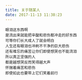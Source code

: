 ```yaml
---
title: 关于随某人
date: 2017-11-13 11:38:23
---
```



	眼泪这东西啊
	是流出来就能把辛酸和悲伤都冲走的好东西
	可等你们长大成人了就会明白
	人生还有眼泪也冲刷不干净的巨大悲伤
	还有难忘的痛苦让你们即使想哭也不能流泪
	所以真正坚强的人
	都是越想哭反而笑得越大声
	怀揣着痛苦和悲伤
	即使如此也要带上它们笑着前行



